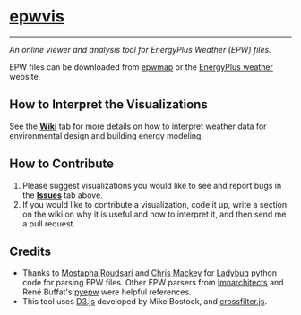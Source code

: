 # [epwvis](http://trikrt.github.io)
------
*An online viewer and analysis tool for EnergyPlus Weather (EPW) files.*

EPW files can be downloaded from [epwmap](http://mostapharoudsari.github.io/epwmap) or the [EnergyPlus weather](https://energyplus.net/weather) website.

## How to Interpret the Visualizations
See the [**Wiki**](https://github.com/mdahlhausen/epwvis/wiki) tab for more details on how to interpret weather data for environmental design and building energy modeling.

## How to Contribute
  1. Please suggest visualizations you would like to see and report bugs in the [**Issues**](https://github.com/mdahlhausen/epwvis/issues) tab above.
  2. If you would like to contribute a visualization, code it up, write a section on the wiki on why it is useful and how to interpret it, and then send me a pull request.

## Credits
  - Thanks to [Mostapha Roudsari](https://github.com/mostaphaRoudsari) and [Chris Mackey](https://github.com/chriswmackey) for [Ladybug](https://github.com/mostaphaRoudsari/ladybug) python code for parsing EPW files.  Other EPW parsers from [lmnarchitects](https://lmnarchitects.com/tech-studio/wp-content/uploads/sites/4/2014/04/Climate/epw-6hour.html) and René Buffat's [pyepw](https://github.com/rbuffat/pyepw) were helpful references.
  - This tool uses [D3.js](https://d3js.org/) developed by Mike Bostock, and [crossfilter.js](http://square.github.io/crossfilter/).
